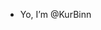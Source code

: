 - Yo, I’m @KurBinn


<!---
KurBinn/KurBinn is a ✨ special ✨ repository because its `README.md` (this file) appears on your GitHub profile.
You can click the Preview link to take a look at your changes.
--->
